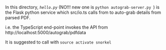 In this directory, _`hello.py`_ (NO!!! new one is `python autograb-server.py `) is the Flask python service which src/io.ts calls from to auto-grab details from parsed PDF.

i.e. the TypeScript end-point invokes the API from http://localhost:5000/autograb/pdfdata

It is suggested to call with `source activate snorkel`